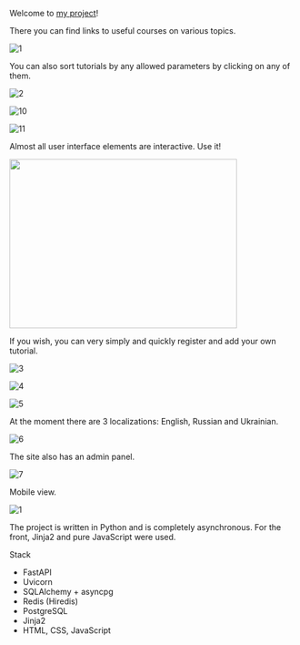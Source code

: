 Welcome to [my project](https://tutorials-project.onrender.com/tt/1)!

There you can find links to useful courses on various topics.

![1](https://github.com/hardglitch/it_tutorials_project/assets/49201692/833e77da-323d-4819-a89f-5a415e09d65d)


You can also sort tutorials by any allowed parameters by clicking on any of them.

![2](https://github.com/hardglitch/it_tutorials_project/assets/49201692/e73bb626-b2a9-4fac-8ee4-b07c3b29c047)

![10](https://github.com/hardglitch/it_tutorials_project/assets/49201692/a575660a-aa1d-4553-a443-3bbe64e7cc9d)

![11](https://github.com/hardglitch/it_tutorials_project/assets/49201692/8cef55a4-ae3e-49f1-8be7-164499da1961)


Almost all user interface elements are interactive. Use it!

<img src="https://github.com/hardglitch/it_tutorials_project/assets/49201692/168bfd0e-0e09-4803-836b-fd61b8f424d1" width="400" height="297">


If you wish, you can very simply and quickly register and add your own tutorial.

![3](https://github.com/hardglitch/it_tutorials_project/assets/49201692/3ebb3deb-ca4c-4099-8af2-5e3e4c50550f)

![4](https://github.com/hardglitch/it_tutorials_project/assets/49201692/bc8b32aa-3744-482c-8569-f24ec8c5f93e)

![5](https://github.com/hardglitch/it_tutorials_project/assets/49201692/fade296f-4294-46f8-8cdc-1574b7523c5c)



At the moment there are 3 localizations: English, Russian and Ukrainian.

![6](https://github.com/hardglitch/it_tutorials_project/assets/49201692/27975fc8-af62-4b40-b326-345604968f5b)


The site also has an admin panel.

![7](https://github.com/hardglitch/it_tutorials_project/assets/49201692/f7dff9a4-32ea-4594-8ebd-93d88ede3067)


Mobile view.

![1](https://github.com/hardglitch/it_tutorials_project/assets/49201692/58f5dfa6-1aab-49db-b7e6-5f50f9b2cab5)


The project is written in Python and is completely asynchronous.
For the front, Jinja2 and pure JavaScript were used.

Stack
- FastAPI
- Uvicorn
- SQLAlchemy + asyncpg
- Redis (Hiredis)
- PostgreSQL
- Jinja2
- HTML, CSS, JavaScript
